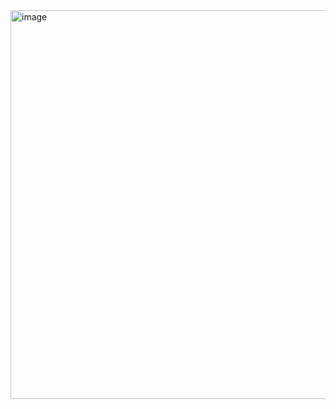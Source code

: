 <img width="828" height="622" alt="image" src="https://github.com/user-attachments/assets/46f1de3d-bbe3-4815-ab79-1ce936e9857e" />
